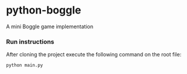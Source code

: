 # python-boggle

A mini Boggle game implementation

### Run instructions
After cloning the project execute the following command on the root file:

``python main.py``
